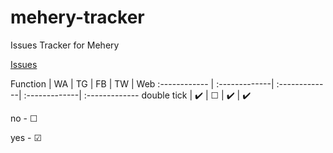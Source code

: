 # mehery-tracker
Issues Tracker for Mehery

[Issues](https://github.com/mehery-soccom/mehery-tracker/issues)


Function | WA | TG | FB | TW | Web 
:------------ | :-------------| :-------------| :-------------| :-------------
double tick | :heavy_check_mark: |  &#9744; | :heavy_check_mark: | :heavy_check_mark:









no - &#9744;


yes - &#9745;
